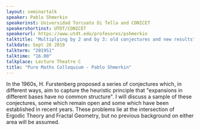 ```yaml
---
layout: seminartalk
speaker: Pablo Shmerkin
speakerinst: Universidad Torcuato Di Tella and CONICET
speakershortinst: UTDT/CONICET
speakerurl: https://www.utdt.edu/profesores/pshmerkin
talktitle: "Multiplying by 2 and by 3: old conjectures and new results"
talkdate: Sept 26 2019
talkterm: "2019S1"
talktime: "16.00"
talkplace: Lecture Theatre C
title: "Pure Maths Colloquium - Pablo Shmerkin"
---
```


 In the 1960s, H. Furstenberg proposed a series of conjectures which, in different ways,
 aim to capture the heuristic principle that "expansions in different bases have no 
 common structure". I will discuss a sample of these conjectures, some which remain 
 open and some which have been established in recent years. These problems lie at the 
 intersection of Ergodic Theory and Fractal Geometry, but no previous background on 
 either area will be assumed.
